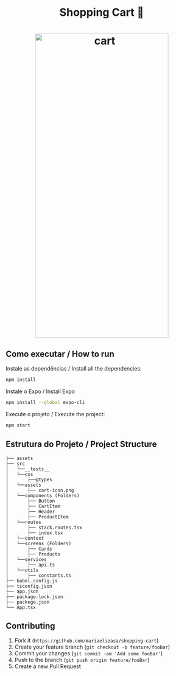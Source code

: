 <h1 align="center">Shopping Cart 💖<h1/>

<p align="center"> 
<img src="https://user-images.githubusercontent.com/49694866/236104419-a3f44736-2ed7-4ed0-b811-c9adc88a3445.jpg" alt="cart" width=350" height="800"/>
</p>


## Como executar / How to run


Instale as dependências / Install all the dependencies:

```sh
npm install
```

Instale o Expo / Install Expo

```sh
npm install --global expo-cli
```
Execute o projeto / Execute the project:

```sh
npm start
```


## Estrutura do Projeto / Project Structure

```
├── assets
├── src
│   └──__tests__
│   └──css
│       ├──@types
│   └──assets
│       ├── cart-icon.png
│   └──components (Folders)
│       ├── Button 
│       ├── CartItem
│       ├── Header
│       ├── ProductItem
│   └──routes
│       ├── stack.routes.tsx
│       ├── index.tsx
│   └──context
│   └──screens (Folders)
│       ├── Cards
│       ├── Products
│   └──services
│       ├── api.ts
│   └──utils
│       ├── constants.ts
├── babel.config.js
├── tsconfig.json
├── app.json
├── package-lock.json
├── packege.json
└── App.tsx
```

## Contributing

1. Fork it (`https://github.com/mariaelizasa/shopping-cart`)
2. Create your feature branch (`git checkout -b feature/fooBar`)
3. Commit your changes (`git commit -am 'Add some fooBar'`)
4. Push to the branch (`git push origin feature/fooBar`)
5. Create a new Pull Request
